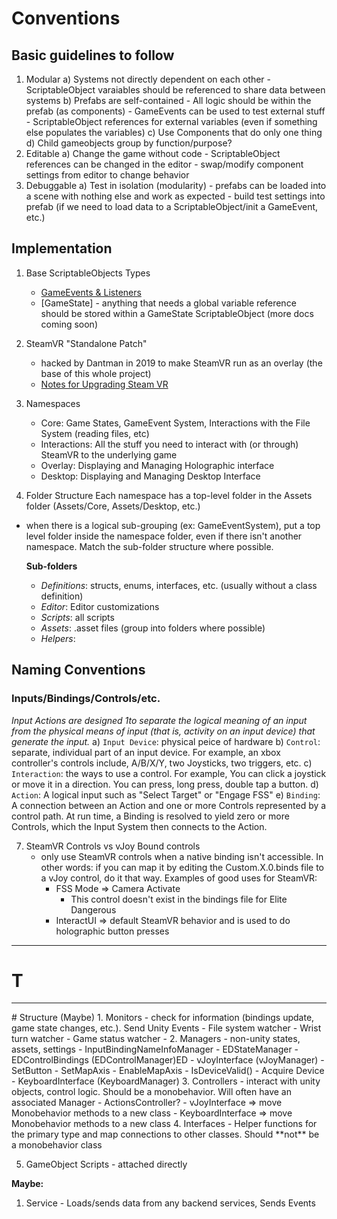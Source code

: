 # Conventions

## Basic guidelines to follow
1. Modular
    a) Systems not directly dependent on each other
        - ScriptableObject varaiables should be referenced to share data between systems
    b) Prefabs are self-contained
        - All logic should be within the prefab (as components)
        - GameEvents can be used to test external stuff
        - ScriptableObject references for external variables (even if something else populates the variables)
    c) Use Components that do only one thing
    d) Child gameobjects group by function/purpose?
2. Editable
    a) Change the game without code
        - ScriptableObject references can be changed in the editor
        - swap/modify component settings from editor to change behavior
3. Debuggable
    a) Test in isolation (modularity)
        - prefabs can be loaded into a scene with nothing else and work as expected
        - build test settings into prefab (if we need to load data to a ScriptableObject/init a GameEvent, etc.)

## Implementation
1. Base ScriptableObjects Types
    - [GameEvents & Listeners](Assets/GameEventSystem/ReadMe_GameEvents.md)
    - [GameState] - anything that needs a global variable reference should be stored within a GameState ScriptableObject (more docs coming soon)
2. SteamVR "Standalone Patch"
    - hacked by Dantman in 2019 to make SteamVR run as an overlay (the base of this whole project)
    - [Notes for Upgrading Steam VR](Assets/Scripts/SteamVR_Upgrade_Notes.md)

3. Namespaces
    - Core: Game States, GameEvent System, Interactions with the File System (reading files, etc)
    - Interactions: All the stuff you need to interact with (or through) SteamVR to the underlying game
    - Overlay: Displaying and Managing Holographic interface
    - Desktop: Displaying and Managing Desktop Interface

4. Folder Structure
Each namespace has a top-level folder in the Assets folder (Assets/Core, Assets/Desktop, etc.)
- when there is a logical sub-grouping (ex: GameEventSystem), put a top level folder inside the namespace folder, even if there isn't another namespace. Match the sub-folder structure where possible.

    **Sub-folders**
    - _Definitions_: structs, enums, interfaces, etc. (usually without a class definition)
    - _Editor_: Editor customizations
    - _Scripts_: all scripts
    - _Assets_: .asset files (group into folders where possible)
    - _Helpers_:





## Naming Conventions
### Inputs/Bindings/Controls/etc.
_Input Actions are designed 1to separate the logical meaning of an input from the physical means of input (that is, activity on an input device) that generate the input._
a) `Input Device`: physical peice of hardware
b) `Control`: separate, individual part of an input device. For example, an xbox controller's controls include, A/B/X/Y, two Joysticks, two triggers, etc.
c) `Interaction`: the ways to use a control. For example, You can click a joystick or move it in a direction. You can press, long press, double tap a button.
d) `Action`: A logical input such as "Select Target" or "Engage FSS"
e) `Binding`: A connection between an Action and one or more Controls represented by a control path. At run time, a Binding is resolved to yield zero or more Controls, which the Input System then connects to the Action.

7. SteamVR Controls vs vJoy Bound controls
    - only use SteamVR controls when a native binding isn't accessible. In other words: if you can map it by editing the Custom.X.0.binds file to a vJoy control, do it that way.
    Examples of good uses for SteamVR:
        - FSS Mode => Camera Activate
            - This control doesn't exist in the bindings file for Elite Dangerous
        - InteractUI => default SteamVR behavior and is used to do holographic button presses

****************************************

# T

<hr/>
# Structure (Maybe)
1. Monitors - check for information (bindings update, game state changes, etc.). Send Unity Events
    - File system watcher
    - Wrist turn watcher
    - Game status watcher
    -
2. Managers - non-unity states, assets, settings
    - InputBindingNameInfoManager
    - EDStateManager
    - EDControlBindings (EDControlManager)ED
    - vJoyInterface (vJoyManager)
        - SetButton
        - SetMapAxis
        - EnableMapAxis
        - IsDeviceValid()
        - Acquire Device
    - KeyboardInterface (KeyboardManager)
3. Controllers - interact with unity objects, control logic. Should be a monobehavior. Will often have an associated Manager
    - ActionsController?
    - vJoyInterface => move Monobehavior methods to a new class
    - KeyboardInterface => move Monobehavior methods to a new class
4. Interfaces - Helper functions for the primary type and map connections to other classes. Should **not** be a monobehavior class


5. GameObject Scripts - attached directly

**Maybe:**
1. Service - Loads/sends data from any backend services, Sends Events

